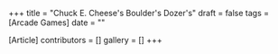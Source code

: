 +++
title = "Chuck E. Cheese's Boulder's Dozer's"
draft = false
tags = [Arcade Games]
date = ""

[Article]
contributors = []
gallery = []
+++